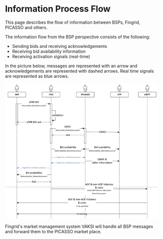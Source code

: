 # Information Process Flow
This page describes the flow of information between BSPs, Fingrid, PICASSO and others.

The information flow from the BSP perspective consists of the following: 
* Sending bids and receiving acknowledgements
* Receiving bid availability information
* Receiving activation signals (real-time)

In the picture below, messages are represented with an arrow and acknowledgements are represented with dashed arrows. Real time signals are represented as blue arrows. 

![Sequence diagram for Energy Market bid information on energy market](img/SequenceDiagram_aFRR_E.png)

Fingrid's market management system VAKSI will handle all BSP messages and forward them to the PICASSO market place. 
